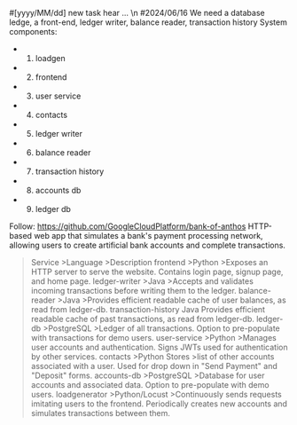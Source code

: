 #[yyyy/MM/dd] new task hear
...
\n
#2024/06/16 We need a database ledge, a front-end, ledger writer, balance reader, transaction history
System components:
+ 1. loadgen 
+ 2. frontend
+ 3. user service 
+ 4. contacts
+ 5. ledger writer
+ 6. balance reader
+ 7. transaction history
+ 8. accounts db
+ 9. ledger db

Follow: https://github.com/GoogleCloudPlatform/bank-of-anthos
HTTP-based web app that simulates a bank's payment processing network, allowing users to create artificial bank accounts and complete transactions.
>Service	>Language	>Description
>frontend	>Python	>Exposes an HTTP server to serve the website. Contains login page, signup page, and home page.
>ledger-writer	>Java	>Accepts and validates incoming transactions before writing them to the ledger.
>balance-reader	>Java	>Provides efficient readable cache of user balances, as read from ledger-db.
transaction-history	Java	Provides efficient readable cache of past transactions, as read from ledger-db.
>ledger-db	>PostgreSQL	>Ledger of all transactions. Option to pre-populate with transactions for demo users.
>user-service	>Python	>Manages user accounts and authentication. Signs JWTs used for authentication by other services.
>contacts	>Python	Stores >list of other accounts associated with a user. Used for drop down in "Send Payment" and "Deposit" forms.
>accounts-db	>PostgreSQL	>Database for user accounts and associated data. Option to pre-populate with demo users.
>loadgenerator	>Python/Locust	>Continuously sends requests imitating users to the frontend. Periodically creates new accounts and simulates transactions between them.